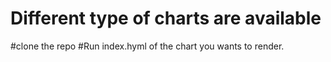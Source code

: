 # Different type of charts are available
#clone the repo
#Run index.hyml of the chart you wants to render.
